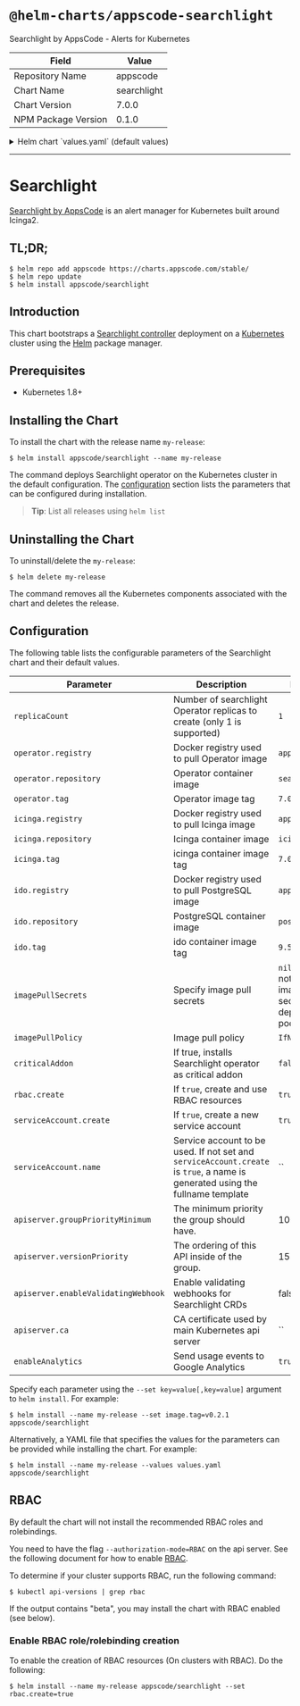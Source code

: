 # `@helm-charts/appscode-searchlight`

Searchlight by AppsCode - Alerts for Kubernetes

| Field               | Value       |
| ------------------- | ----------- |
| Repository Name     | appscode    |
| Chart Name          | searchlight |
| Chart Version       | 7.0.0       |
| NPM Package Version | 0.1.0       |

<details>

<summary>Helm chart `values.yaml` (default values)</summary>

```yaml
# Default values for searchlight.
# This is a YAML-formatted file.
# Declare variables to be passed into your templates.

operator:
  registry: appscode
  repository: searchlight
  tag: 7.0.0

ido:
  registry: appscode
  repository: postgres
  tag: 9.5-alpine

icinga:
  registry: appscode
  repository: icinga
  tag: 7.0.0-k8s

## Optionally specify an array of imagePullSecrets.
## Secrets must be manually created in the namespace.
## ref: https://kubernetes.io/docs/concepts/containers/images/#specifying-imagepullsecrets-on-a-pod
##
# imagePullSecrets:

#   - name: myRegistryKeySecretName
## Specify a imagePullPolicy
## ref: http://kubernetes.io/docs/user-guide/images/#pre-pulling-images
##
imagePullPolicy: IfNotPresent

## Node labels for pod assignment
## Ref: https://kubernetes.io/docs/user-guide/node-selection/
##
nodeSelector: {}

## Log level for proxy
logLevel: 3

## Icinga configaration
## https://github.com/appscode/searchlight/blob/master/docs/icinga2/deployment.md#create-deployment
icinga2web:
  password: changeit

icinga2:
  password:

notifier:
  hipchat:
    authToken: ''
  mailgun:
    domain: ''
    apiKey: ''
    publicAPIKey: ''
    from: ''
  smtp:
    host: ''
    port: ''
    insecureSkipVerify: ''
    username: ''
    password: ''
    from: ''
  twilio:
    accountSid: ''
    authToken: ''
    from: ''
  slack:
    authToken: ''
    channel: ''
  plivo:
    authId: ''
    authToken: ''
    from: ''

## Installs Searchlight operator as critical addon
## https://kubernetes.io/docs/tasks/administer-cluster/guaranteed-scheduling-critical-addon-pods/
criticalAddon: false

## Install Default RBAC roles and bindings
rbac:
  # Specifies whether RBAC resources should be created
  create: true

serviceAccount:
  # Specifies whether a ServiceAccount should be created
  create: true
  # The name of the ServiceAccount to use.
  # If not set and create is true, a name is generated using the fullname template
  name:

apiserver:
  # groupPriorityMinimum is the minimum priority the group should have. Please see
  # https://github.com/kubernetes/kube-aggregator/blob/release-1.9/pkg/apis/apiregistration/v1beta1/types.go#L58-L64
  # for more information on proper values of this field.
  groupPriorityMinimum: 10000
  # versionPriority is the ordering of this API inside of the group. Please see
  # https://github.com/kubernetes/kube-aggregator/blob/release-1.9/pkg/apis/apiregistration/v1beta1/types.go#L66-L70
  # for more information on proper values of this field
  versionPriority: 15
  # enableValidatingWebhook is used to configure apiserver as ValidationWebhook for Voyager CRDs
  enableValidatingWebhook: false
  # CA certificate used by main Kubernetes api server
  ca:

# Send usage events to Google Analytics
enableAnalytics: true
```

</details>

---

# Searchlight

[Searchlight by AppsCode](https://github.com/appscode/searchlight) is an alert manager for Kubernetes built around Icinga2.

## TL;DR;

```console
$ helm repo add appscode https://charts.appscode.com/stable/
$ helm repo update
$ helm install appscode/searchlight
```

## Introduction

This chart bootstraps a [Searchlight controller](https://github.com/appscode/searchlight) deployment on a [Kubernetes](http://kubernetes.io) cluster using the [Helm](https://helm.sh) package manager.

## Prerequisites

- Kubernetes 1.8+

## Installing the Chart

To install the chart with the release name `my-release`:

```console
$ helm install appscode/searchlight --name my-release
```

The command deploys Searchlight operator on the Kubernetes cluster in the default configuration. The [configuration](#configuration) section lists the parameters that can be configured during installation.

> **Tip**: List all releases using `helm list`

## Uninstalling the Chart

To uninstall/delete the `my-release`:

```console
$ helm delete my-release
```

The command removes all the Kubernetes components associated with the chart and deletes the release.

## Configuration

The following table lists the configurable parameters of the Searchlight chart and their default values.

| Parameter                           | Description                                                                                                                   | Default                                                  |
| ----------------------------------- | ----------------------------------------------------------------------------------------------------------------------------- | -------------------------------------------------------- |
| `replicaCount`                      | Number of searchlight Operator replicas to create (only 1 is supported)                                                       | `1`                                                      |
| `operator.registry`                 | Docker registry used to pull Operator image                                                                                   | `appscode`                                               |
| `operator.repository`               | Operator container image                                                                                                      | `searchlight`                                            |
| `operator.tag`                      | Operator image tag                                                                                                            | `7.0.0`                                                  |
| `icinga.registry`                   | Docker registry used to pull Icinga image                                                                                     | `appscode`                                               |
| `icinga.repository`                 | Icinga container image                                                                                                        | `icinga`                                                 |
| `icinga.tag`                        | icinga container image tag                                                                                                    | `7.0.0-k8s`                                              |
| `ido.registry`                      | Docker registry used to pull PostgreSQL image                                                                                 | `appscode`                                               |
| `ido.repository`                    | PostgreSQL container image                                                                                                    | `postgress`                                              |
| `ido.tag`                           | ido container image tag                                                                                                       | `9.5-alpine`                                             |
| `imagePullSecrets`                  | Specify image pull secrets                                                                                                    | `nil` (does not add image pull secrets to deployed pods) |
| `imagePullPolicy`                   | Image pull policy                                                                                                             | `IfNotPresent`                                           |
| `criticalAddon`                     | If true, installs Searchlight operator as critical addon                                                                      | `false`                                                  |
| `rbac.create`                       | If `true`, create and use RBAC resources                                                                                      | `true`                                                   |
| `serviceAccount.create`             | If `true`, create a new service account                                                                                       | `true`                                                   |
| `serviceAccount.name`               | Service account to be used. If not set and `serviceAccount.create` is `true`, a name is generated using the fullname template | ``                                                       |
| `apiserver.groupPriorityMinimum`    | The minimum priority the group should have.                                                                                   | 10000                                                    |
| `apiserver.versionPriority`         | The ordering of this API inside of the group.                                                                                 | 15                                                       |
| `apiserver.enableValidatingWebhook` | Enable validating webhooks for Searchlight CRDs                                                                               | false                                                    |
| `apiserver.ca`                      | CA certificate used by main Kubernetes api server                                                                             | ``                                                       |
| `enableAnalytics`                   | Send usage events to Google Analytics                                                                                         | `true`                                                   |

Specify each parameter using the `--set key=value[,key=value]` argument to `helm install`. For example:

```console
$ helm install --name my-release --set image.tag=v0.2.1 appscode/searchlight
```

Alternatively, a YAML file that specifies the values for the parameters can be provided while
installing the chart. For example:

```console
$ helm install --name my-release --values values.yaml appscode/searchlight
```

## RBAC

By default the chart will not install the recommended RBAC roles and rolebindings.

You need to have the flag `--authorization-mode=RBAC` on the api server. See the following document for how to enable [RBAC](https://kubernetes.io/docs/admin/authorization/rbac/).

To determine if your cluster supports RBAC, run the following command:

```console
$ kubectl api-versions | grep rbac
```

If the output contains "beta", you may install the chart with RBAC enabled (see below).

### Enable RBAC role/rolebinding creation

To enable the creation of RBAC resources (On clusters with RBAC). Do the following:

```console
$ helm install --name my-release appscode/searchlight --set rbac.create=true
```
